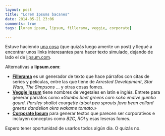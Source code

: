 ```yaml
---
layout: post
title: "Lorem Ipsums bacanes"
date: 2014-05-21 23:06
comments: true
tags: [lorem ipsum, lipsum, fillerama, veggie, corporate]

---
```

Estuve haciendo [una cosa](https://github.com/hectorpalmatellez/emmstrap) (que quizás luego amerite un post) y llegué a encontrar unos links interesantes para hacer texto simulado, dejando de lado el de [lipsum.com](http://lipsum.com/feed).
<!--more-->

Alternativas a **lipsum.com**:

  * [**Fillerama**](chrisvalleskey.com/fillerama/) es un generador de texto que hace párrafos con citas de series y películas, entre las que tiene de _Arrested Development_, _Star Wars_, _The Simpsons_ … y otras cosas fomes.
  * [**Veggie Ipsum**](http://veggieipsum.com) tiene nombres de vegetales en latín e inglés. Entrete para generar párrafos como _«Gumbo beet greens corn soko endive gumbo gourd. Parsley shallot courgette tatsoi pea sprouts fava bean collard greens dandelion okra wakame tomato.»_
  * [**Corporate Ipsum**](http://www.cipsum.com/) para generar textos que parecen ser corporativos e incluyen conceptos como _B2C_, _ROI_ y esas leseras fomes. 

Espero tener oportunidad de usarlos todos algún día.
O quizás no.